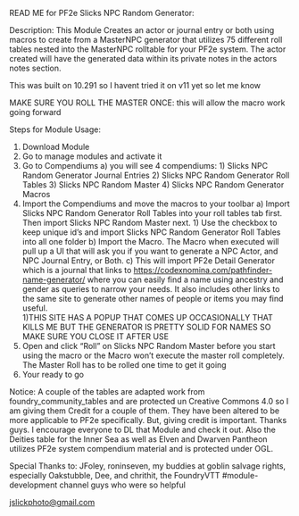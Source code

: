 READ ME for PF2e Slicks NPC Random Generator:

Description: This Module Creates an actor or journal entry or both using macros to create from a MasterNPC generator that utilizes 75 different roll tables nested into the MasterNPC rolltable for your PF2e system. The actor created will have the generated data within its private notes in the actors notes section.

This was built on 10.291 so I havent tried it on v11 yet so let me know

MAKE SURE YOU ROLL THE MASTER ONCE: this will allow the macro work going forward

Steps for Module Usage:
1) Download Module
2) Go to manage modules and activate it
3) Go to Compendiums
	a) you will see 4 compendiums:
		1) Slicks NPC Random Generator Journal Entries
		2) Slicks NPC Random Generator Roll Tables
		3) Slicks NPC Random Master
		4) Slicks NPC Random Generator Macros
4) Import the Compendiums and move the macros to your toolbar
	a) Import Slicks NPC Random Generator Roll Tables into your roll tables tab first. Then import Slicks NPC Random Master next. 
		1) Use the checkbox to keep unique id’s and import Slicks NPC Random Generator Roll Tables  into all one folder 
	b) Import the Macro.  The Macro when executed will pull up a UI that will ask you if you want to generate a NPC Actor, and NPC Journal Entry, or Both.
	c) This will import PF2e Detail Generator which is a journal that links to https://codexnomina.com/pathfinder-name-generator/ where you can easily find a name using ancestry and gender as queries to narrow your needs. It also includes other links to the same site to generate other names of people or items you may find useful.  
		1)THIS SITE HAS A POPUP THAT COMES UP OCCASIONALLY THAT KILLS ME BUT THE GENERATOR IS PRETTY SOLID FOR NAMES SO MAKE SURE YOU CLOSE IT AFTER USE
5) Open and click “Roll” on Slicks NPC Random Master before you start using the macro or the Macro won’t execute the master roll completely.  The Master Roll has to be rolled one time to get it going
6) Your ready to go

Notice: A couple of the tables are adapted work from foundry_community_tables and are protected un Creative Commons 4.0 so I am giving them Credit for a couple of them.  They have been altered to be more applicable to PF2e specifically. But, giving credit is important. Thanks guys.  I encourage everyone to DL that Module and check it out.  Also the Deities table for the Inner Sea as well as Elven and Dwarven Pantheon utilizes PF2e system compendium material and is protected under OGL.  

Special Thanks to: JFoley, roninseven, my buddies at goblin salvage rights, especially Oakstubble, Dee, and chrithit, the FoundryVTT #module-development channel guys who were so helpful

jslickphoto@gmail.com
